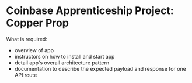 # Coinbase Apprenticeship Project: Copper Prop

What is required:
- overview of app
- instructors on how to install and start app
- detail app's overall architecture pattern
- documentation to describe the expected payload and response for one API route
